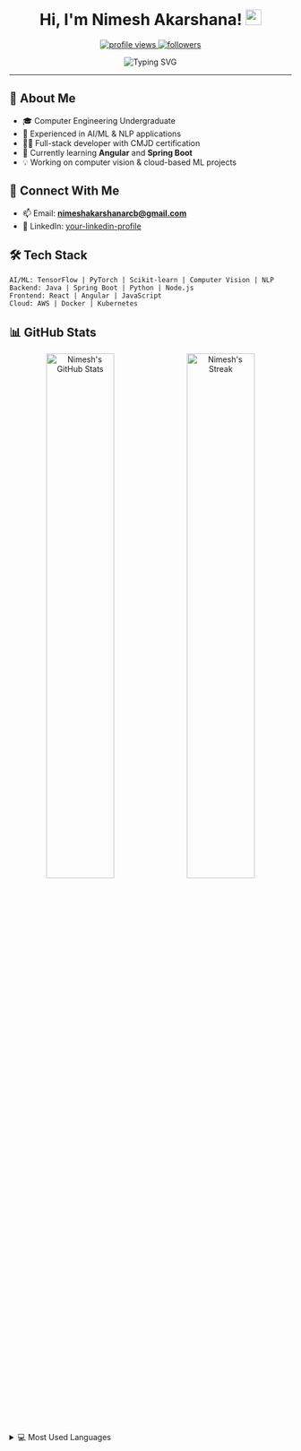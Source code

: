 <h1 align="center">
  Hi, I'm Nimesh Akarshana! <img src="https://media.giphy.com/media/hvRJCLFzcasrR4ia7z/giphy.gif" width="28">
</h1>

<p align="center">
  <a href="https://github.com/Nimesh-Aka">
    <img src="https://komarev.com/ghpvc/?username=Nimesh-Aka&label=Profile%20views&color=0e75b6&style=flat" alt="profile views" />
  </a>
  <a href="https://github.com/Nimesh-Aka?tab=followers">
    <img src="https://img.shields.io/github/followers/Nimesh-Aka?label=Followers&style=social" alt="followers" />
  </a>
</p>

<p align="center">
  <img src="https://readme-typing-svg.herokuapp.com?font=Fira+Code&weight=500&size=22&pause=1000&color=6495ED&center=true&vCenter=true&random=false&width=440&lines=Computer+Engineering+Student;Machine+Learning+Developer;AI+Enthusiast;Full+Stack+Developer" alt="Typing SVG" />
</p>

<hr>

## 🚀 About Me

- 🎓 Computer Engineering Undergraduate
- 🧠 Experienced in AI/ML & NLP applications
- 👨‍💻 Full-stack developer with CMJD certification
- 🌱 Currently learning **Angular** and **Spring Boot**
- 💡 Working on computer vision & cloud-based ML projects

## 🔗 Connect With Me

- 📫 Email: **nimeshakarshanarcb@gmail.com**
- 💼 LinkedIn: [your-linkedin-profile](https://linkedin.com/in/your-profile)

## 🛠️ Tech Stack

```
AI/ML: TensorFlow | PyTorch | Scikit-learn | Computer Vision | NLP
Backend: Java | Spring Boot | Python | Node.js
Frontend: React | Angular | JavaScript
Cloud: AWS | Docker | Kubernetes
```

## 📊 GitHub Stats

<p align="center">
  <img width="49%" src="https://github-readme-stats.vercel.app/api?username=Nimesh-Aka&show_icons=true&theme=tokyonight" alt="Nimesh's GitHub Stats" />
  <img width="49%" src="https://github-readme-streak-stats.herokuapp.com/?user=Nimesh-Aka&theme=tokyonight" alt="Nimesh's Streak" />
</p>

<details>
  <summary>💻 Most Used Languages</summary>
  <br>
  <img src="https://github-readme-stats.vercel.app/api/top-langs/?username=Nimesh-Aka&layout=compact&theme=tokyonight" alt="Top Languages" />
</details>

<!--
You can add your featured AI/ML projects here:

## 🤖 Featured Projects

[![Project Name](https://github-readme-stats.vercel.app/api/pin/?username=Nimesh-Aka&repo=repository-name&theme=tokyonight)](https://github.com/Nimesh-Aka/repository-name)
-->
